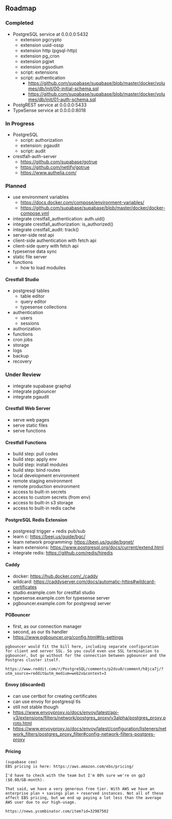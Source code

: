 ## Roadmap

### Completed

- PostgreSQL service at 0.0.0.0:5432
  - extension pgcrypto
  - extension uuid-ossp
  - extension http (pgsql-http)
  - extension pg_cron
  - extension pgjwt
  - extension pgsodium
  - script: extensions
  - script: authentication
    - https://github.com/supabase/supabase/blob/master/docker/volumes/db/init/00-initial-schema.sql
    - https://github.com/supabase/supabase/blob/master/docker/volumes/db/init/01-auth-schema.sql
- PostgREST service at 0.0.0.0:5433
- TypeSense service at 0.0.0.0:8018

### In Progress

- PostgreSQL
  - script: authorization
  - extension: pgaudit
  - script: audit
- crestfall-auth-server
  - https://github.com/supabase/gotrue
  - https://github.com/netlify/gotrue
  - https://www.authelia.com/

### Planned

- use environment variables
  - https://docs.docker.com/compose/environment-variables/
  - https://github.com/supabase/supabase/blob/master/docker/docker-compose.yml
- integrate crestfall_authentication: auth.uid()
- integrate crestfall_authorization: is_authorized()
- integrate crestfall_audit: track()
- server-side rest api
- client-side authentication with fetch api
- client-side query with fetch api
- typesense data sync
- static file server
- functions
  - how to load moduiles

#### Crestfall Studio

- postgresql tables
  - table editor
  - query editor
  - typesense collections
- authentication
  - users
  - sessions
- authorization
- functions
- cron jobs
- storage
- logs
- backup
- recovery

### Under Review

- integrate supabase graphql
- integrate pgbouncer
- integrate pgaudit

#### Crestfall Web Server

- serve web pages
- serve static files
- serve functions

#### Crestfall Functions

- build step: pull codes
- build step: apply env
- build step: install modules
- build step: bind routes
- local development environment
- remote staging environment
- remote production environment
- access to built-in secrets
- access to custom secrets (from env)
- access to built-in s3 storage
- access to built-in redis cache

#### PostgreSQL Redis Extension

- postgresql trigger + redis pub/sub
- learn c: https://beej.us/guide/bgc/
- learn network programming: https://beej.us/guide/bgnet/
- learn extensions: https://www.postgresql.org/docs/current/extend.html
- integrate redis: https://github.com/redis/hiredis

#### Caddy

- docker: https://hub.docker.com/_/caddy
- wildcard: https://caddyserver.com/docs/automatic-https#wildcard-certificates
- studio.example.com for crestfall studio
- typesense.example.com for typesense server
- pgbouncer.example.com for postgresql server

#### PGBouncer

- first, as our connection manager
- second, as our tls handler
- https://www.pgbouncer.org/config.html#tls-settings

```
pgbouncer would fit the bill here, including separate configuration for client and server SSL. So you could even use SSL termination to pgbouncer, but go without for the connection between pgbouncer and the Postgres cluster itself.

https://www.reddit.com/r/PostgreSQL/comments/p2dsu0/comment/h8jca7j/?utm_source=reddit&utm_medium=web2x&context=3
```

#### Envoy (discarded)

- can use certbot for creating certificates
- can use envoy for postgresql tls
- still not stable though
- https://www.envoyproxy.io/docs/envoy/latest/api-v3/extensions/filters/network/postgres_proxy/v3alpha/postgres_proxy.proto.html
- https://www.envoyproxy.io/docs/envoy/latest/configuration/listeners/network_filters/postgres_proxy_filter#config-network-filters-postgres-proxy

#### Pricing

```
(supabase ceo)
EBS pricing is here: https://aws.amazon.com/ebs/pricing/

I'd have to check with the team but I'm 80% sure we're on gp3 ($0.08/GB-month).

That said, we have a very generous free tier. With AWS we have an enterprise plan + savings plan + reserved instances. Not all of these affect EBS pricing, but we end up paying a lot less than the average AWS user due to our high-usage.

https://news.ycombinator.com/item?id=32987502
```